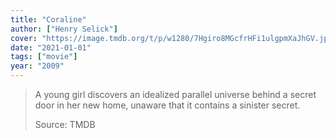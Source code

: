 ```yaml
---
title: "Coraline"
author: ["Henry Selick"]
cover: "https://image.tmdb.org/t/p/w1280/7Hgiro8MGcfrHFi1ulgpmXaJhGV.jpg"
date: "2021-01-01"
tags: ["movie"]
year: "2009"
---
```


> A young girl discovers an idealized parallel universe behind a secret door in her new home, unaware that it contains a sinister secret.
>
> Source: TMDB
